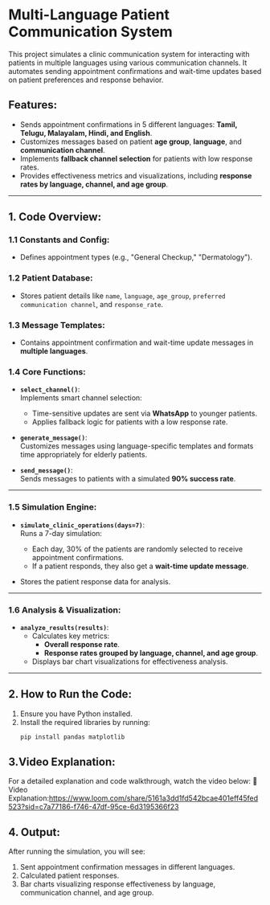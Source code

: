 # Multi-Language Patient Communication System

This project simulates a clinic communication system for interacting with patients in multiple languages using various communication channels. It automates sending appointment confirmations and wait-time updates based on patient preferences and response behavior.

## Features:
- Sends appointment confirmations in 5 different languages: **Tamil, Telugu, Malayalam, Hindi, and English**.
- Customizes messages based on patient **age group**, **language**, and **communication channel**.
- Implements **fallback channel selection** for patients with low response rates.
- Provides effectiveness metrics and visualizations, including **response rates by language, channel, and age group**.

---

## 1. Code Overview:
### 1.1 Constants and Config:
- Defines appointment types (e.g., "General Checkup," "Dermatology").

### 1.2 Patient Database:
- Stores patient details like `name`, `language`, `age_group`, `preferred communication channel`, and `response_rate`.

### 1.3 Message Templates:
- Contains appointment confirmation and wait-time update messages in **multiple languages**.

### 1.4 Core Functions:
- **`select_channel()`**:  
  Implements smart channel selection:
  - Time-sensitive updates are sent via **WhatsApp** to younger patients.
  - Applies fallback logic for patients with a low response rate.

- **`generate_message()`**:  
  Customizes messages using language-specific templates and formats time appropriately for elderly patients.

- **`send_message()`**:  
  Sends messages to patients with a simulated **90% success rate**.

---

### 1.5 Simulation Engine:
- **`simulate_clinic_operations(days=7)`**:  
  Runs a 7-day simulation:
  - Each day, 30% of the patients are randomly selected to receive appointment confirmations.
  - If a patient responds, they also get a **wait-time update message**.

- Stores the patient response data for analysis.

---

### 1.6 Analysis & Visualization:
- **`analyze_results(results)`**:  
  - Calculates key metrics:
    - **Overall response rate**.
    - **Response rates grouped by language, channel, and age group**.
  - Displays bar chart visualizations for effectiveness analysis.

---

## 2. How to Run the Code:
1. Ensure you have Python installed.
2. Install the required libraries by running:
   ```bash
   pip install pandas matplotlib
## 3.Video Explanation:
For a detailed explanation and code walkthrough, watch the video below:
🎥 Video Explanation:https://www.loom.com/share/5161a3dd1fd542bcae401eff45fed523?sid=c7a77186-f746-47df-95ce-6d3195366f23
## 4. Output:
After running the simulation, you will see:
1. Sent appointment confirmation messages in different languages.
2. Calculated patient responses.
3. Bar charts visualizing response effectiveness by language, communication channel, and age group.
